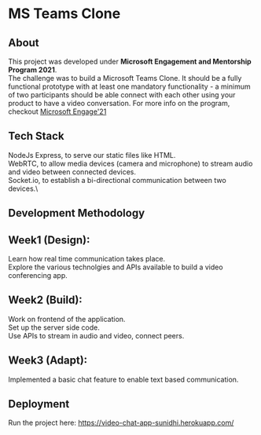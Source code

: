 # MS Teams Clone
## **About**
This project was developed under **Microsoft Engagement and Mentorship Program 2021**.\
The challenge was to build a Microsoft Teams Clone. It should be a fully functional prototype with at least one mandatory functionality - a minimum of two participants should be able connect with each other using your product to have a video conversation. 
For more info on the program, checkout [Microsoft Engage'21](https://microsoft.acehacker.com/engage2021/?mc_cid=51cf8705a5&mc_eid=7ff463e0e6)
## **Tech Stack**
NodeJs 
Express, to serve our static files like HTML. \
WebRTC, to allow media devices (camera and microphone) to stream audio and video between connected devices. \
Socket.io, to establish a bi-directional communication between two devices.\

## **Development Methodology**
## Week1 (Design):
Learn how real time communication takes place.\
Explore the various technolgies and APIs available to build a video conferencing app.

## Week2 (Build):
Work on frontend of the application.\
Set up the server side code.\
Use APIs to stream in audio and video, connect peers.

## Week3 (Adapt):
Implemented a basic chat feature to enable text based communication.

## **Deployment**
Run the project here:
https://video-chat-app-sunidhi.herokuapp.com/
